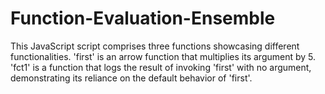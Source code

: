 # Function-Evaluation-Ensemble
This JavaScript script comprises three functions showcasing different functionalities. 'first' is an arrow function that multiplies its argument by 5. 'fct1' is a function that logs the result of invoking 'first' with no argument, demonstrating its reliance on the default behavior of 'first'. 
